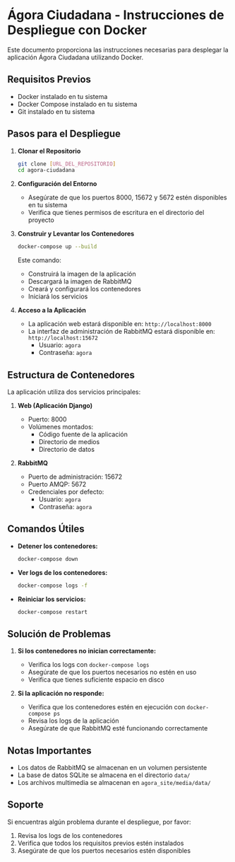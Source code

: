 # Ágora Ciudadana - Instrucciones de Despliegue con Docker

Este documento proporciona las instrucciones necesarias para desplegar la aplicación Ágora Ciudadana utilizando Docker.

## Requisitos Previos

- Docker instalado en tu sistema
- Docker Compose instalado en tu sistema
- Git instalado en tu sistema

## Pasos para el Despliegue

1. **Clonar el Repositorio**
   ```bash
   git clone [URL_DEL_REPOSITORIO]
   cd agora-ciudadana
   ```

2. **Configuración del Entorno**
   - Asegúrate de que los puertos 8000, 15672 y 5672 estén disponibles en tu sistema
   - Verifica que tienes permisos de escritura en el directorio del proyecto

3. **Construir y Levantar los Contenedores**
   ```bash
   docker-compose up --build
   ```
   Este comando:
   - Construirá la imagen de la aplicación
   - Descargará la imagen de RabbitMQ
   - Creará y configurará los contenedores
   - Iniciará los servicios

4. **Acceso a la Aplicación**
   - La aplicación web estará disponible en: `http://localhost:8000`
   - La interfaz de administración de RabbitMQ estará disponible en: `http://localhost:15672`
     - Usuario: `agora`
     - Contraseña: `agora`

## Estructura de Contenedores

La aplicación utiliza dos servicios principales:

1. **Web (Aplicación Django)**
   - Puerto: 8000
   - Volúmenes montados:
     - Código fuente de la aplicación
     - Directorio de medios
     - Directorio de datos

2. **RabbitMQ**
   - Puerto de administración: 15672
   - Puerto AMQP: 5672
   - Credenciales por defecto:
     - Usuario: `agora`
     - Contraseña: `agora`

## Comandos Útiles

- **Detener los contenedores:**
  ```bash
  docker-compose down
  ```

- **Ver logs de los contenedores:**
  ```bash
  docker-compose logs -f
  ```

- **Reiniciar los servicios:**
  ```bash
  docker-compose restart
  ```

## Solución de Problemas

1. **Si los contenedores no inician correctamente:**
   - Verifica los logs con `docker-compose logs`
   - Asegúrate de que los puertos necesarios no estén en uso
   - Verifica que tienes suficiente espacio en disco

2. **Si la aplicación no responde:**
   - Verifica que los contenedores estén en ejecución con `docker-compose ps`
   - Revisa los logs de la aplicación
   - Asegúrate de que RabbitMQ esté funcionando correctamente

## Notas Importantes

- Los datos de RabbitMQ se almacenan en un volumen persistente
- La base de datos SQLite se almacena en el directorio `data/`
- Los archivos multimedia se almacenan en `agora_site/media/data/`

## Soporte

Si encuentras algún problema durante el despliegue, por favor:
1. Revisa los logs de los contenedores
2. Verifica que todos los requisitos previos estén instalados
3. Asegúrate de que los puertos necesarios estén disponibles 